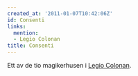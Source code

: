 ```yaml
---
created_at: '2011-01-07T10:42:06Z'
id: Consenti
links:
  mention:
  - Legio Colonan
title: Consenti
---
```


Ett av de tio magikerhusen i [Legio Colonan].

  [Legio Colonan]: Legio_Colonan
